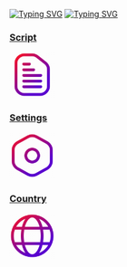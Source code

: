 [![Typing SVG](https://readme-typing-svg.herokuapp.com?font=Fira+Code&weight=700&size=40&pause=1000&color=81F700&random=false&width=435&height=80&lines=CloudFlare;WARP%2B)](https://git.io/typing-svg)
[![Typing SVG](https://readme-typing-svg.herokuapp.com?font=Fira+Code&pause=1000&color=6B80FF&random=false&width=435&lines=Info)](https://git.io/typing-svg)
### [Script](https://github.com/FarhadElahi/CF/blob/main/Info/Script.md)
[<img src="https://github.com/FarhadElahi/CF/blob/main/Info/Script.png" width="80">](https://github.com/FarhadElahi/CF/blob/main/Info/Script.md)
### [Settings](https://github.com/FarhadElahi/CF/blob/main/Info/Settings.md)
[<img src="https://github.com/FarhadElahi/CF/blob/main/Info/Settings.png" width="80">](https://github.com/FarhadElahi/CF/blob/main/Info/Settings.md)
### [Country](https://github.com/FarhadElahi/CF/blob/main/Info/Country.md)
[<img src="https://github.com/FarhadElahi/CF/blob/main/Info/Country.png" width="80">](https://github.com/FarhadElahi/CF/blob/main/Info/Country.md)
